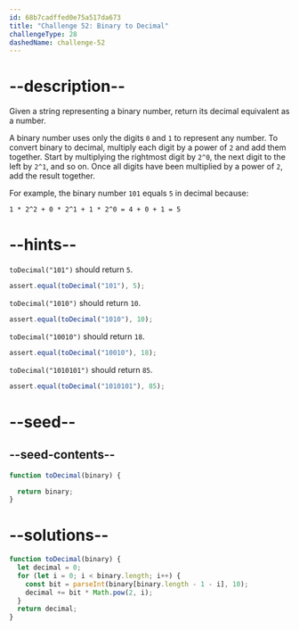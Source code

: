 ```yaml
---
id: 68b7cadffed0e75a517da673
title: "Challenge 52: Binary to Decimal"
challengeType: 28
dashedName: challenge-52
---
```


# --description--

Given a string representing a binary number, return its decimal equivalent as a number.

A binary number uses only the digits `0` and `1` to represent any number. To convert binary to decimal, multiply each digit by a power of `2` and add them together. Start by multiplying the rightmost digit by `2^0`, the next digit to the left by `2^1`, and so on. Once all digits have been multiplied by a power of `2`, add the result together.

For example, the binary number `101` equals `5` in decimal because:

```mathml
1 * 2^2 + 0 * 2^1 + 1 * 2^0 = 4 + 0 + 1 = 5
```

# --hints--

`toDecimal("101")` should return `5`.

```js
assert.equal(toDecimal("101"), 5);
```

`toDecimal("1010")` should return `10`.

```js
assert.equal(toDecimal("1010"), 10);
```

`toDecimal("10010")` should return `18`.

```js
assert.equal(toDecimal("10010"), 18);
```

`toDecimal("1010101")` should return `85`.

```js
assert.equal(toDecimal("1010101"), 85);
```

# --seed--

## --seed-contents--

```js
function toDecimal(binary) {

  return binary;
}
```

# --solutions--

```js
function toDecimal(binary) {
  let decimal = 0;
  for (let i = 0; i < binary.length; i++) {
    const bit = parseInt(binary[binary.length - 1 - i], 10);
    decimal += bit * Math.pow(2, i);
  }
  return decimal;
}
```
